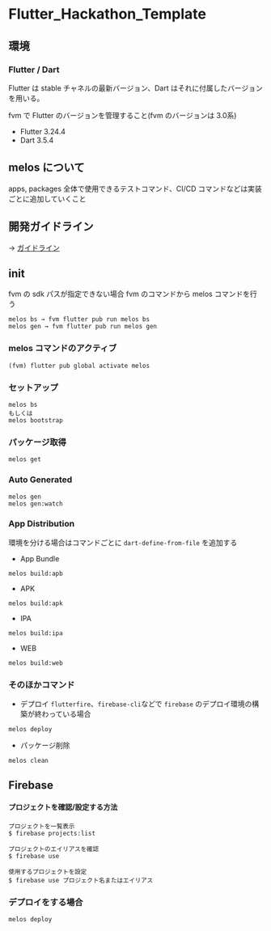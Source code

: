 # Flutter_Hackathon_Template

## 環境

### Flutter / Dart

Flutter は stable チャネルの最新バージョン、Dart はそれに付属したバージョンを用いる。
 
fvm で Flutter のバージョンを管理すること(fvm のバージョンは 3.0系)

- Flutter 3.24.4
- Dart 3.5.4

## melos について
apps, packages 全体で使用できるテストコマンド、CI/CD コマンドなどは実装ごとに追加していくこと

## 開発ガイドライン

→ [ガイドライン](_document/guidelines.md)

## init

fvm の sdk パスが指定できない場合
fvm のコマンドから melos コマンドを行う
```
melos bs → fvm flutter pub run melos bs
melos gen → fvm flutter pub run melos gen
```

### melos コマンドのアクティブ
```
(fvm) flutter pub global activate melos
```

### セットアップ
```
melos bs
もしくは
melos bootstrap
```

### パッケージ取得
```
melos get
```

### Auto Generated

```
melos gen
melos gen:watch
```

### App Distribution
 
環境を分ける場合はコマンドごとに `dart-define-from-file` を追加する

- App Bundle
```
melos build:apb
```

- APK
```
melos build:apk
```

- IPA
```
melos build:ipa
```

- WEB
```
melos build:web
```

### そのほかコマンド

- デプロイ
`flutterfire`、`firebase-cli`などで `firebase` のデプロイ環境の構築が終わっている場合
```
melos deploy
```

- パッケージ削除
```
melos clean
```


## Firebase

#### プロジェクトを確認/設定する方法

```shell
プロジェクトを一覧表示
$ firebase projects:list

プロジェクトのエイリアスを確認
$ firebase use

使用するプロジェクトを設定
$ firebase use プロジェクト名またはエイリアス
```

### デプロイをする場合

```shell
melos deploy
```

